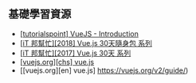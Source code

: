 ## 基礎學習資源
- [[tutorialspoint] VueJS - Introduction](https://www.tutorialspoint.com/vuejs/vuejs_introduction.htm)
- [[iT 邦幫忙][2018] Vue.js 30天隨身包 系列](https://ithelp.ithome.com.tw/users/20107673/ironman/1470)
- [[iT 邦幫忙][2017] Vue.js 30天 系列](https://ithelp.ithome.com.tw/users/20103424/ironman/1049)
- [[vuejs.org][chs] vue.js](https://cn.vuejs.org/v2/guide/index.html)
- [[vuejs.org][en] vue.js] https://vuejs.org/v2/guide/)
